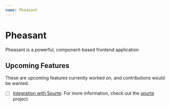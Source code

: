 ```yaml
---
name: Pheasant
---
```

# Pheasant

Pheasant is a powerful, component-based frontend application 

## Upcoming Features
These are upcoming features currently worked on, and contributions would be wanted.
- [ ] [Integration with Spurte](https://github.com/pheasantframework/pheasant/issues/41): For more information, check out the [spurte](https://github.com/spurte/spurte) project.